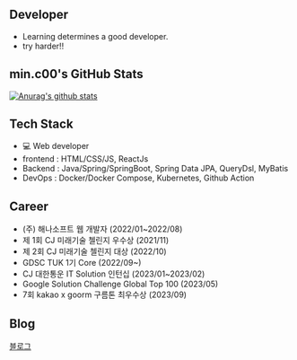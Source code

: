## Developer
- Learning determines a good developer. 
- try harder!! 
 
## min.c00's GitHub Stats
 [![Anurag's github stats](https://github-readme-stats.vercel.app/api?username=MinChangJeong)](https://github.com/anuraghazra/github-readme-stats)
  
## Tech Stack
 - 💻 Web developer 
  - frontend : HTML/CSS/JS, ReactJs
  - Backend : Java/Spring/SpringBoot, Spring Data JPA, QueryDsl, MyBatis
  - DevOps : Docker/Docker Compose, Kubernetes, Github Action

 ## Career
 - (주) 해나소프트 웹 개발자 (2022/01~2022/08)
 - 제 1회 CJ 미래기술 첼린지 우수상 (2021/11)
 - 제 2회 CJ 미래기술 첼린지 대상 (2022/10)
 - GDSC TUK 1기 Core (2022/09~)
 - CJ 대한통운 IT Solution 인턴십 (2023/01~2023/02)
 - Google Solution Challenge Global Top 100 (2023/05)
 - 7회 kakao x goorm 구름톤 최우수상 (2023/09)

## Blog

[블로그](http://minchangjeong.github.io)
